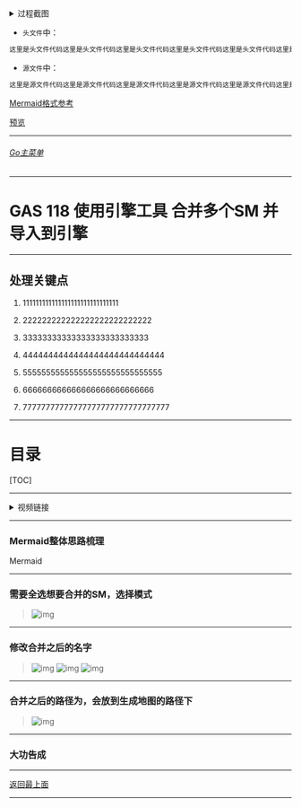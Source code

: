 <details>
<summary>过程截图</summary>

>

------

</details>




+ `头文件`中：
```cpp
这里是头文件代码这里是头文件代码这里是头文件代码这里是头文件代码这里是头文件代码这里是头文件代码
```

+ `源文件`中：
```cpp
这里是源文件代码这里是源文件代码这里是源文件代码这里是源文件代码这里是源文件代码这里是源文件代码
```

[Mermaid格式参考](https://github.com/liyunlong618/LiYunLongKnowledgeLibrary/blob/main/Mermaid%E6%A0%BC%E5%BC%8F%E5%8F%82%E8%80%83.md)

[预览](https://github.com/liyunlong618/LiYunLongKnowledgeLibrary/tree/main/UECPP/Models/GAS/GAS_2_Aura)



___________________________________________________________________________________________
###### [Go主菜单](../MainMenu.md)
___________________________________________________________________________________________

# GAS 118 使用引擎工具 合并多个SM 并 导入到引擎

___________________________________________________________________________________________

## 处理关键点

1. 111111111111111111111111111111

2. 222222222222222222222222222

3. 33333333333333333333333333

4. 4444444444444444444444444444

5. 555555555555555555555555555555

6. 666666666666666666666666666

7. 77777777777777777777777777777777

___________________________________________________________________________________________

# 目录


[TOC]


___________________________________________________________________________________________

<details>
<summary>视频链接</summary>

[14. Modeling Mode_哔哩哔哩_bilibili](https://www.bilibili.com/video/BV1TH4y1L7NP/?p=46&spm_id_from=333.880.my_history.page.click&vd_source=9e1e64122d802b4f7ab37bd325a89e6c)

------

</details>

___________________________________________________________________________________________

### Mermaid整体思路梳理

Mermaid

___________________________________________________________________________________________

### 需要全选想要合并的SM，选择模式
>![img](https://api2.mubu.com/v3/document_image/25165450_e34338c7-099c-42b8-d1dc-088dc5ab925a.png)

------

### 修改合并之后的名字
>![img](https://api2.mubu.com/v3/document_image/25165450_451910d9-49f4-449a-f131-f4ec2b33da8e.png)
>![img](https://api2.mubu.com/v3/document_image/25165450_913484d1-fa2c-41f7-9b5d-320aab8163b2.png)
>![img](https://api2.mubu.com/v3/document_image/25165450_4de01d7b-b7dc-47e8-da87-4dd5825174ce.png)

------

### 合并之后的路径为，会放到生成地图的路径下
>![img](https://api2.mubu.com/v3/document_image/25165450_c24ab1f9-e141-44a4-da29-f62b27797c98.png)

------

### 大功告成
___________________________________________________________________________________________

[返回最上面](#Go主菜单)

___________________________________________________________________________________________